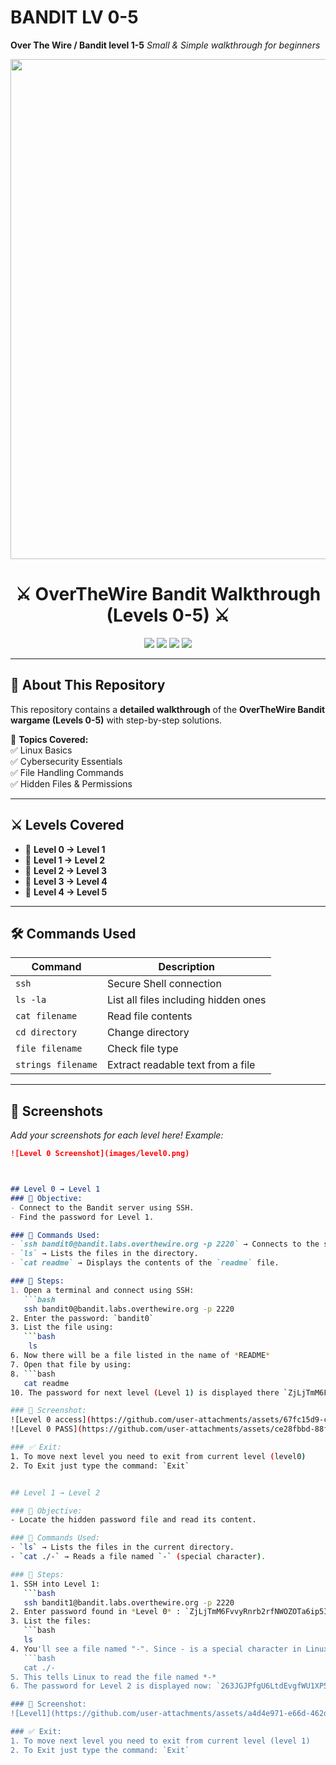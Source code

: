 # BANDIT LV 0-5
**Over The Wire / Bandit level 1-5**
*Small & Simple walkthrough for beginners*
<p align="center">
  <img src="https://raw.githubusercontent.com/abhisheknaiidu/abhisheknaiidu/master/code.gif" width="800px">
</p>

<h1 align="center">⚔️ OverTheWire Bandit Walkthrough (Levels 0-5) ⚔️</h1>

<p align="center">
  <img src="https://img.shields.io/github/stars/yourusername/bandit-walkthrough?style=social" />
  <img src="https://img.shields.io/github/forks/yourusername/bandit-walkthrough?style=social" />
  <img src="https://img.shields.io/github/contributors/yourusername/bandit-walkthrough" />
  <img src="https://img.shields.io/github/issues/yourusername/bandit-walkthrough" />
</p>

---
## 🎯 About This Repository  
This repository contains a **detailed walkthrough** of the **OverTheWire Bandit wargame (Levels 0-5)** with step-by-step solutions.  

📌 **Topics Covered:**  
✅ Linux Basics  
✅ Cybersecurity Essentials  
✅ File Handling Commands  
✅ Hidden Files & Permissions  

---

## ⚔️ Levels Covered  
- 🔹 **Level 0 → Level 1**
- 🔹 **Level 1 → Level 2**
- 🔹 **Level 2 → Level 3**
- 🔹 **Level 3 → Level 4**
- 🔹 **Level 4 → Level 5**

---

## 🛠️ Commands Used  

| Command | Description |
|---------|------------|
| `ssh` | Secure Shell connection |
| `ls -la` | List all files including hidden ones |
| `cat filename` | Read file contents |
| `cd directory` | Change directory |
| `file filename` | Check file type |
| `strings filename` | Extract readable text from a file |

---

## 📸 Screenshots  
_Add your screenshots for each level here! Example:_  
```md
![Level 0 Screenshot](images/level0.png)



## Level 0 → Level 1
### 🎯 Objective:
- Connect to the Bandit server using SSH.
- Find the password for Level 1.

### 🔧 Commands Used:
- `ssh bandit0@bandit.labs.overthewire.org -p 2220` → Connects to the server.
- `ls` → Lists the files in the directory.
- `cat readme` → Displays the contents of the `readme` file.

### 🚀 Steps:
1. Open a terminal and connect using SSH:
   ```bash
   ssh bandit0@bandit.labs.overthewire.org -p 2220
2. Enter the password: `bandit0`
3. List the file using:
   ```bash
    ls
6. Now there will be a file listed in the name of *README*
7. Open that file by using:
8. ```bash
   cat readme
10. The password for next level (Level 1) is displayed there `ZjLjTmM6FvvyRnrb2rfNWOZOTa6ip5If`

### 📸 Screenshot:
![Level 0 access](https://github.com/user-attachments/assets/67fc15d9-c4a9-4e21-b73d-537e218c6f66)
![Level 0 PASS](https://github.com/user-attachments/assets/ce28fbbd-88f0-49c5-8d53-261d3e822223)

### ✅ Exit:
1. To move next level you need to exit from current level (level0)
2. To Exit just type the command: `Exit`


## Level 1 → Level 2

### 🎯 Objective:
- Locate the hidden password file and read its content.

### 🔧 Commands Used:
- `ls` → Lists the files in the current directory.
- `cat ./-` → Reads a file named `-` (special character).

### 🚀 Steps:
1. SSH into Level 1:
   ```bash
   ssh bandit1@bandit.labs.overthewire.org -p 2220
2. Enter password found in *Level 0* : `ZjLjTmM6FvvyRnrb2rfNWOZOTa6ip5If`
3. List the files:
   ```bash
   ls
4. You'll see a file named "-". Since - is a special character in Linux, use:
   ```bash
   cat ./-
5. This tells Linux to read the file named *-*
6. The password for Level 2 is displayed now: `263JGJPfgU6LtdEvgfWU1XP5yac29mFx`

### 📸 Screenshot:
![Level1](https://github.com/user-attachments/assets/a4d4e971-e66d-462d-b02f-bc86279c527e)

### ✅ Exit:
1. To move next level you need to exit from current level (level 1)
2. To Exit just type the command: `Exit`
